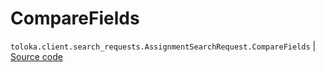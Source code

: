 # CompareFields
`toloka.client.search_requests.AssignmentSearchRequest.CompareFields` | [Source code](https://github.com/Toloka/toloka-kit/blob/v1.2.3/src/client/search_requests.py#L408)

